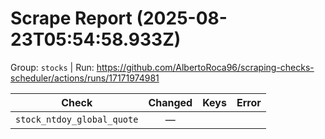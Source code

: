 # Scrape Report (2025-08-23T05:54:58.933Z)

Group: `stocks`  |  Run: https://github.com/AlbertoRoca96/scraping-checks-scheduler/actions/runs/17171974981

| Check | Changed | Keys | Error |
|---|:---:|:--|:--|
| `stock_ntdoy_global_quote` | — |  |  |
